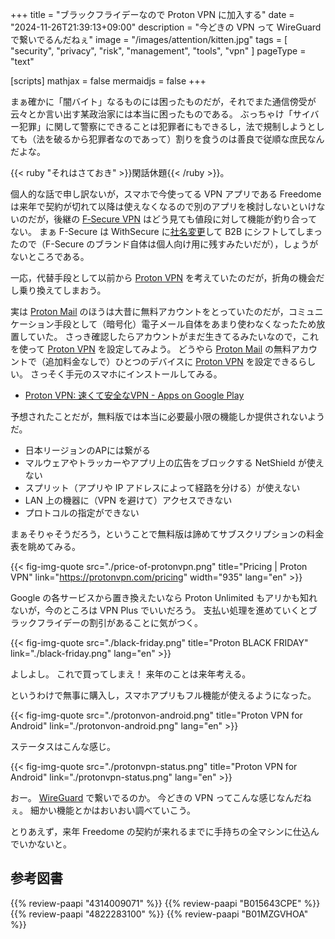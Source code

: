+++
title = "ブラックフライデーなので Proton VPN に加入する"
date =  "2024-11-26T21:39:13+09:00"
description = "今どきの VPN って WireGuard で繋いでるんだねぇ"
image = "/images/attention/kitten.jpg"
tags = [ "security", "privacy", "risk", "management", "tools", "vpn" ]
pageType = "text"

[scripts]
  mathjax = false
  mermaidjs = false
+++

まぁ確かに「闇バイト」なるものには困ったものだが，それでまた通信傍受が云々とか言い出す某政治家には本当に困ったものである。
ぶっちゃけ「サイバー犯罪」に関して警察にできることは犯罪者にもできるし，法で規制しようとしても（法を破るから犯罪者なのであって）割りを食うのは善良で従順な庶民なんだよな。

{{< ruby "それはさておき" >}}閑話休題{{< /ruby >}}。

個人的な話で申し訳ないが，スマホで今使ってる VPN アプリである Freedome は来年で契約が切れて以降は使えなくなるので別のアプリを検討しないといけないのだが，後継の [F‑Secure VPN](https://www.f-secure.com/vpn) はどう見ても値段に対して機能が釣り合ってない。
まぁ F-Secure は WithSecure に[社名変更](https://cloud.watch.impress.co.jp/docs/news/1397156.html "F-Secureの企業向け部門、新ブランド「WithSecure」として分社化へ - クラウド Watch")して B2B にシフトしてしまったので（F-Secure のブランド自体は個人向け用に残すみたいだが），しょうがないところである。

一応，代替手段として以前から [Proton VPN] を考えていたのだが，折角の機会だし乗り換えてしまおう。

実は [Proton Mail] のほうは大昔に無料アカウントをとっていたのだが，コミュニケーション手段として（暗号化）電子メール自体をあまり使わなくなったため放置していた。
さっき確認したらアカウントがまだ生きてるみたいなので，これを使って [Proton VPN] を設定してみよう。
どうやら [Proton Mail] の無料アカウントで（追加料金なしで）ひとつのデバイスに [Proton VPN] を設定できるらしい。
さっそく手元のスマホにインストールしてみる。

- [Proton VPN: 速くて安全なVPN - Apps on Google Play](https://play.google.com/store/apps/details?id=ch.protonvpn.android)

予想されたことだが，無料版では本当に必要最小限の機能しか提供されないようだ。

- 日本リージョンのAPには繋がる
- マルウェアやトラッカーやアプリ上の広告をブロックする NetShield が使えない
- スプリット（アプリや IP アドレスによって経路を分ける）が使えない
- LAN 上の機器に（VPN を避けて）アクセスできない
- プロトコルの指定ができない

まぁそりゃそうだろう，ということで無料版は諦めてサブスクリプションの料金表を眺めてみる。

{{< fig-img-quote src="./price-of-protonvpn.png" title="Pricing | Proton VPN" link="https://protonvpn.com/pricing" width="935" lang="en" >}}

Google の各サービスから置き換えたいなら Proton Unlimited もアリかも知れないが，今のところは VPN Plus でいいだろう。
支払い処理を進めていくとブラックフライデーの割引があることに気がつく。

{{< fig-img-quote src="./black-friday.png" title="Proton BLACK FRIDAY" link="./black-friday.png" lang="en" >}}

よしよし。
これで買ってしまえ！ 来年のことは来年考える。

というわけで無事に購入し，スマホアプリもフル機能が使えるようになった。

{{< fig-img-quote src="./protonvon-android.png" title="Proton VPN for Android" link="./protonvon-android.png" lang="en" >}}

ステータスはこんな感じ。

{{< fig-img-quote src="./protonvpn-status.png" title="Proton VPN for Android" link="./protonvpn-status.png" lang="en" >}}

おー。
[WireGuard] で繋いでるのか。
今どきの VPN ってこんな感じなんだねぇ。
細かい機能とかはおいおい調べていこう。

とりあえず，来年 Freedome の契約が来れるまでに手持ちの全マシンに仕込んでいかないと。

[Proton VPN]: https://protonvpn.com/ "Proton VPN: Secure, fast VPN service in 110+ countries"
[Proton Mail]: https://proton.me/mail "Proton Mail: Get a private, secure, and encrypted email account | Proton"
[WireGuard]: https://www.wireguard.com/ "WireGuard: fast, modern, secure VPN tunnel"

## 参考図書

{{% review-paapi "4314009071" %}} <!-- 暗号化 プライバシーを救った反乱者たち -->
{{% review-paapi "B015643CPE" %}} <!-- 暗号技術入門 第3版 -->
{{% review-paapi "4822283100" %}} <!-- セキュリティはなぜやぶられたのか -->
{{% review-paapi "B01MZGVHOA" %}} <!-- 超監視社会 -->
